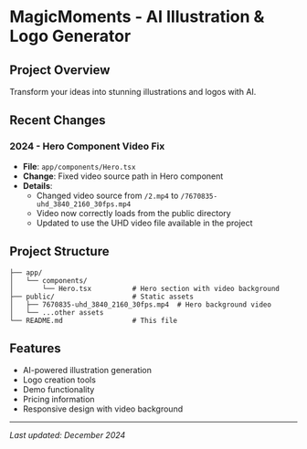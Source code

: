 # MagicMoments - AI Illustration & Logo Generator

## Project Overview

Transform your ideas into stunning illustrations and logos with AI.

## Recent Changes

### 2024 - Hero Component Video Fix

- **File**: `app/components/Hero.tsx`
- **Change**: Fixed video source path in Hero component
- **Details**:
  - Changed video source from `/2.mp4` to `/7670835-uhd_3840_2160_30fps.mp4`
  - Video now correctly loads from the public directory
  - Updated to use the UHD video file available in the project

## Project Structure

```
├── app/
│   └── components/
│       └── Hero.tsx          # Hero section with video background
├── public/                   # Static assets
│   ├── 7670835-uhd_3840_2160_30fps.mp4  # Hero background video
│   └── ...other assets
└── README.md                 # This file
```

## Features

- AI-powered illustration generation
- Logo creation tools
- Demo functionality
- Pricing information
- Responsive design with video background

---

_Last updated: December 2024_
